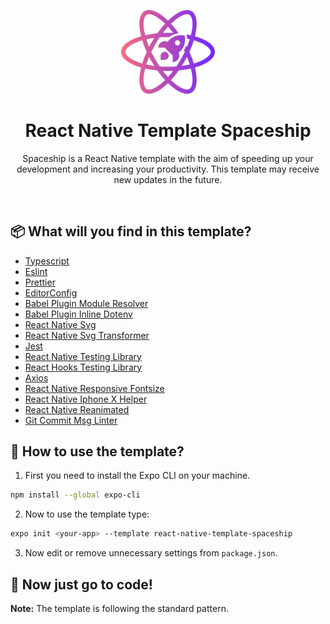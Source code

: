 <p align="center">
  <img src="./.github/logo.svg" width=150 />
</p>

<h1 align="center">React Native Template Spaceship</h1>

<p align="center">
  Spaceship is a React Native template with the aim of speeding up your development and increasing your productivity. This template may receive new updates in the future.
<p>

<br/>

## 📦 What will you find in this template?

- [Typescript](https://www.typescriptlang.org/)
- [Eslint](https://eslint.org/docs/user-guide/getting-started)
- [Prettier](https://prettier.io/)
- [EditorConfig](https://editorconfig.org/)
- [Babel Plugin Module Resolver](https://github.com/tleunen/babel-plugin-module-resolver)
- [Babel Plugin Inline Dotenv](https://www.npmjs.com/package/babel-plugin-inline-dotenv)
- [React Native Svg](https://www.npmjs.com/package/react-native-svg)
- [React Native Svg Transformer](https://www.npmjs.com/package/react-native-svg-transformer)
- [Jest](https://jestjs.io/docs/getting-started)
- [React Native Testing Library](https://github.com/callstack/react-native-testing-library)
- [React Hooks Testing Library](https://github.com/testing-library/react-hooks-testing-library)
- [Axios](https://axios-http.com/docs/intro)
- [React Native Responsive Fontsize](https://www.npmjs.com/package/react-native-responsive-fontsize)
- [React Native Iphone X Helper](https://www.npmjs.com/package/react-native-iphone-x-helper)
- [React Native Reanimated](https://docs.swmansion.com/react-native-reanimated/)
- [Git Commit Msg Linter](https://www.npmjs.com/package/git-commit-msg-linter)

## 🚀 How to use the template?
1. First you need to install the Expo CLI on your machine.

```zsh
npm install --global expo-cli
```

2. Now to use the template type:
```zsh
expo init <your-app> --template react-native-template-spaceship
```

3. Now edit or remove unnecessary settings from ```package.json```.

## 📱 Now just go to code!
**Note:** The template is following the standard pattern.
